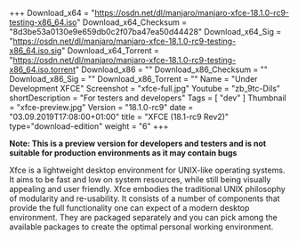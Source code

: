+++
Download_x64 = "https://osdn.net/dl/manjaro/manjaro-xfce-18.1.0-rc9-testing-x86_64.iso"
Download_x64_Checksum = "8d3be53a0130e9e659db0c2f07ba47ea50d44428"
Download_x64_Sig = "https://osdn.net/dl/manjaro/manjaro-xfce-18.1.0-rc9-testing-x86_64.iso.sig"
Download_x64_Torrent = "https://osdn.net/dl/manjaro/manjaro-xfce-18.1.0-rc9-testing-x86_64.iso.torrent"
Download_x86 = ""
Download_x86_Checksum = ""
Download_x86_Sig = ""
Download_x86_Torrent = ""
Name = "Under Development XFCE"
Screenshot = "xfce-full.jpg"
Youtube = "zb_9tc-DiIs"
shortDescription = "For testers and developers"
Tags = [ "dev" ]
Thumbnail = "xfce-preview.jpg"
Version = "18.1.0-rc9"
date = "03.09.2019T17:08:00+01:00"
title = "XFCE (18.1-rc9 Rev2)"
type="download-edition"
weight = "6"
+++

**Note: This is a preview version for developers and testers and is not suitable for production environments as it may contain bugs**

Xfce is a lightweight desktop environment for UNIX-like operating systems. It aims to be fast and low on system resources, while still being visually appealing and user friendly. Xfce embodies the traditional UNIX philosophy of modularity and re-usability. It consists of a number of components that provide the full functionality one can expect of a modern desktop environment. They are packaged separately and you can pick among the available packages to create the optimal personal working environment.
